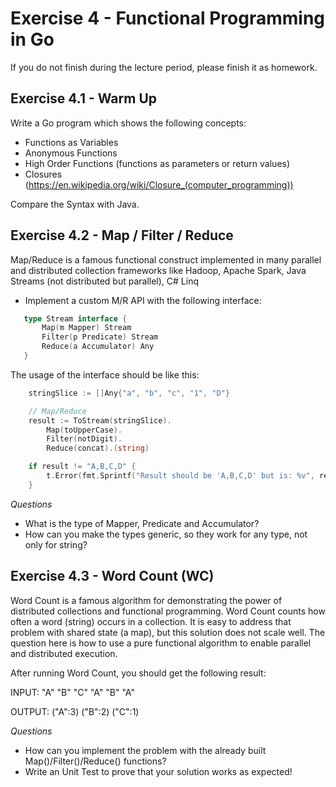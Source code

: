 # Exercise 4 - Functional Programming in Go

If you do not finish during the lecture period, please finish it as homework.

## Exercise 4.1 - Warm Up

Write a Go program which shows the following concepts:

- Functions as Variables
- Anonymous Functions
- High Order Functions (functions as parameters or return values)
- Closures (https://en.wikipedia.org/wiki/Closure_(computer_programming))

Compare the Syntax with Java.
 
## Exercise 4.2 - Map / Filter / Reduce
Map/Reduce is a famous functional construct implemented in many parallel and distributed collection frameworks like
Hadoop, Apache Spark, Java Streams (not distributed but parallel), C# Linq

- Implement a custom M/R API with the following interface:
 ```go
    type Stream interface {
    	Map(m Mapper) Stream
    	Filter(p Predicate) Stream
    	Reduce(a Accumulator) Any
    }
```
The usage of the interface should be like this:
```go
    stringSlice := []Any{"a", "b", "c", "1", "D"}

	// Map/Reduce
	result := ToStream(stringSlice).
		Map(toUpperCase).
		Filter(notDigit).
		Reduce(concat).(string)

	if result != "A,B,C,D" {
		t.Error(fmt.Sprintf("Result should be 'A,B,C,D' but is: %v", result))
    }
```

 *Questions*
 - What is the type of Mapper, Predicate and Accumulator?
 - How can you make the types generic, so they work for any type, not only for string?

## Exercise 4.3 - Word Count (WC)
Word Count is a famous algorithm for demonstrating the power of distributed collections and functional programming. 
Word Count counts how often a word (string) occurs in a collection. It is easy to address that problem with shared state (a map), but
this solution does not scale well.
The question here is how to use a pure functional algorithm to enable parallel and distributed execution.

After running Word Count, you should get the following result:

INPUT:  "A" "B" "C" "A" "B" "A"

OUTPUT: ("A":3) ("B":2) ("C":1) 

*Questions*
- How can you implement the problem with the already built Map()/Filter()/Reduce() functions?
- Write an Unit Test to prove that your solution works as expected!
